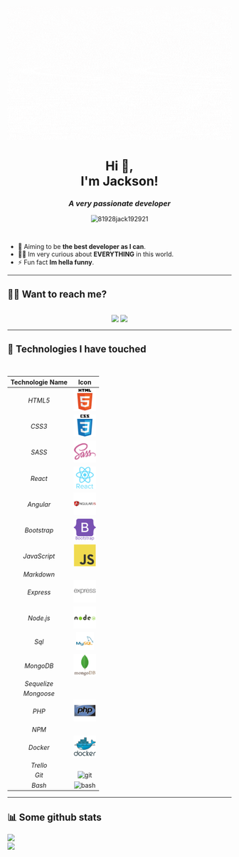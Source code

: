 <img src="./JACKSON.gif" width="100%" height="300"/>

<h1 align="center">Hi 👋,<br> I'm Jackson!</h1>
<h3 align="center"><em>A very passionate developer</em></h3>

<p align="center"> <img src="https://komarev.com/ghpvc/?username=81928jack192921&label=Profile%20views&color=0e75b6&style=flat" alt="81928jack192921" /></p>
<br>


- 🔭 Aiming to be  **the best developer as I can**.
- 👨‍💻 Im very curious about **EVERYTHING** in this world. 
- ⚡ Fun fact **Im hella funny**.



<hr>
<h2>🤳🏻 Want to reach me?</h2>
<p align="center">



<p align="center">
<br>
<a href="https://twitter.com/78jack"><img  src="https://img.shields.io/badge/linkedin-%230077B5.svg?style=for-the-badge&logo=linkedin&logoColor=white"/></a> <a href="https://twitter.com/78jack"><img src="https://img.shields.io/badge/Gmail-D14836?style=for-the-badge&logo=gmail&logoColor=white"/></a>
</p>


<hr>
<h2>🧙​ Technologies I have touched</h2>
<br>

| <span>**Technologie Name** </span>	| **Icon** 	| 
|:--------------------:	|:--------:	|
|        _HTML5_       	|<img src="https://raw.githubusercontent.com/devicons/devicon/master/icons/html5/html5-original-wordmark.svg" alt="html5" width="50" height="50"/>     	    |   	
|        _CSS3_        	|<img src="https://raw.githubusercontent.com/devicons/devicon/master/icons/css3/css3-original-wordmark.svg" alt="css3" width="50" height="50"/>          	|
|        _SASS_        	|<img src="https://raw.githubusercontent.com/devicons/devicon/master/icons/sass/sass-original.svg" alt="sass" width="50" height="50"/>        	|
|        _React_       	|<img src="https://raw.githubusercontent.com/devicons/devicon/master/icons/react/react-original-wordmark.svg" alt="react" width="50" height="50"/>      	|
|       _Angular_      	|<img src="https://raw.githubusercontent.com/devicons/devicon/master/icons/angularjs/angularjs-original-wordmark.svg" alt="angularjs" width="50" height="50"/>         	|
|      _Bootstrap_     	|<img src="https://raw.githubusercontent.com/devicons/devicon/master/icons/bootstrap/bootstrap-plain-wordmark.svg" alt="bootstrap" width="50" height="50"/>         	|
|     _JavaScript_     	|<img src="https://raw.githubusercontent.com/devicons/devicon/master/icons/javascript/javascript-original.svg" alt="javascript" width="50" height="50"/>           	|
|      _Markdown_      	|          	|
|     _Express_     	|<img src="https://raw.githubusercontent.com/devicons/devicon/master/icons/express/express-original-wordmark.svg" alt="express" width="50" height="50"/>           	|
|       _Node.js_      	|<img src="https://raw.githubusercontent.com/devicons/devicon/master/icons/nodejs/nodejs-original-wordmark.svg" alt="nodejs" width="50" height="50"/>          	|
| _Sql_ 	|<img src="https://raw.githubusercontent.com/devicons/devicon/master/icons/mysql/mysql-original-wordmark.svg" alt="mysql" width="40" height="40"/>           	|
| _MongoDB_ 	|<img src="https://raw.githubusercontent.com/devicons/devicon/master/icons/mongodb/mongodb-original-wordmark.svg" alt="mongodb" width="50" height="50"/>          	|
|   _Sequelize_  	|         	|
|   _Mongoose_  	|         	|
|         _PHP_        	|<img src="https://raw.githubusercontent.com/devicons/devicon/master/icons/php/php-original.svg" alt="php" width="50" height="50"/>          	|
|         _NPM_        	|          	|
|       _Docker_       	|<img src="https://raw.githubusercontent.com/devicons/devicon/master/icons/docker/docker-original-wordmark.svg" alt="docker" width="50" height="50"/>           	|
|       _Trello_       	|          	|
|         _Git_        	|<img src="https://www.vectorlogo.zone/logos/git-scm/git-scm-icon.svg" alt="git" width="50" height="50"/>           	|
|         _Bash_        	| <img src="https://www.vectorlogo.zone/logos/gnu_bash/gnu_bash-icon.svg" alt="bash" width="50" height="50"/>       	| 

<hr>
<h2>📊 Some github stats</h2>

![](https://github-readme-streak-stats.herokuapp.com/?user=99jack99&theme=highcontrast&hide_border=false)<br/>
![](https://github-readme-stats.vercel.app/api/top-langs/?username=99jack99&theme=highcontrast&hide_border=false&include_all_commits=true&count_private=true&layout=compact)

